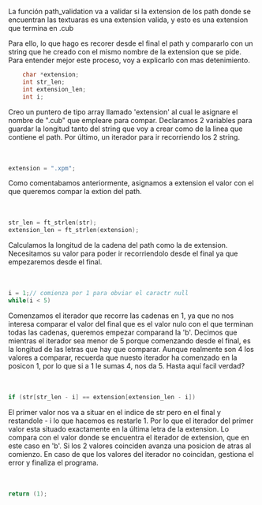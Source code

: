 La función path_validation va a validar si la extension de los path donde se encuentran las textuaras es una extension valida, y esto es una extension que termina en .cub

Para ello, lo que hago es recorer desde el final el path y compararlo con un string que he creado con el mismo nombre de la extension que se pide. Para entender mejor este proceso, voy a explicarlo con mas detenimiento.


```c
	char *extension;
	int str_len;
	int extension_len;
	int i;
```
Creo un puntero de tipo array llamado 'extension' al cual le asignare el nombre de ".cub" que empleare para compar.
Declaramos 2 variables para guardar la longitud tanto del string que voy a crear como de la linea que contiene el path.
Por último, un iterador para ir recorriendo los 2 string.
<br><br><br>


```c
extension = ".xpm";
```
Como comentabamos anteriormente, asignamos a extension el valor con el que queremos compar la extion del path.
<br><br><br>


```c
str_len = ft_strlen(str);
extension_len = ft_strlen(extension);
```
Calculamos la longitud de la cadena del path como la de extension. Necesitamos su valor para poder ir recorriendolo desde el final ya que empezaremos desde el final.
<br><br><br>


```c
i = 1;// comienza por 1 para obviar el caractr null
while(i < 5)
```
Comenzamos el iterador que recorre las cadenas en 1, ya que no nos interesa comparar el valor del final que es el valor nulo con el que terminan todas las cadenas, queremos empezar comparand la 'b'.
Decimos que mientras el iterador sea menor de 5 porque comenzando desde el final, es la longitud de las letras que hay que comparar. Aunque realmente son 4 los valores a comparar, recuerda que nuesto iterador ha comenzado en la posicon 1, por lo que si a 1 le sumas 4, nos da 5. Hasta aquí facil verdad?
<br><br><br>


```c
if (str[str_len - i] == extension[extension_len - i])
```
El primer valor nos va a situar en el indice de str pero en el final y restandole - i lo que hacemos es restarle 1. Por lo que el iterador del primer valor esta situado exactamente en la última letra de la extension. Lo compara con el valor donde se encuentra el iterador de extension, que en este caso en 'b'. Si los 2 valores coinciden avanza una posicion de atras al comienzo.
En caso de que los valores del iterador no coincidan, gestiona el error y finaliza el programa.
<br><br><br>


```c
return (1);
```

<br><br><br>
